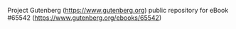 Project Gutenberg (https://www.gutenberg.org) public repository for
eBook #65542 (https://www.gutenberg.org/ebooks/65542)
